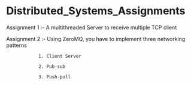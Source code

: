 # Distributed_Systems_Assignments

Assignment 1 :- A multithreaded Server to receive multiple TCP client

Assignment 2 :- Using ZeroMQ, you have to implement three networking patterns

                1. Client Server
                
                2. Pub-sub
                
                3. Push-pull
